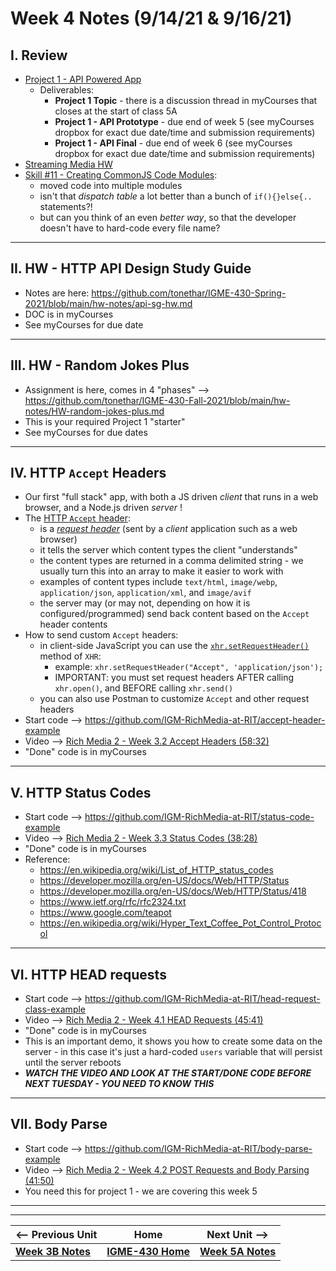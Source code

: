 # Week 4 Notes (9/14/21 & 9/16/21)

## I. Review

- [Project 1 - API Powered App](../projects/project-1.md)
  - Deliverables:
    - **Project 1 Topic** - there is a discussion thread in myCourses that closes at the start of class 5A
    - **Project 1 - API Prototype** - due end of week 5 (see myCourses dropbox for exact due date/time and submission requirements)
    - **Project 1 - API Final** - due end of week 6 (see myCourses dropbox for exact due date/time and submission requirements)
- [Streaming Media HW](../hw-notes/streaming-media-HW.md)
- [Skill #11 - Creating CommonJS Code Modules](../core-skills/11-creating-commonjs-code-modules.md):
  - moved code into multiple modules
  - isn't that *dispatch table* a lot better than a bunch of `if(){}else{..` statements?!
  - but can you think of an even *better way*, so that the developer doesn't have to hard-code every file name?

<hr>

## II. HW - HTTP API Design Study Guide
- Notes are here: https://github.com/tonethar/IGME-430-Spring-2021/blob/main/hw-notes/api-sg-hw.md
- DOC is in myCourses
- See myCourses for due date

<hr>

## III. HW - Random Jokes Plus
- Assignment is here, comes in 4 "phases" --> https://github.com/tonethar/IGME-430-Fall-2021/blob/main/hw-notes/HW-random-jokes-plus.md
- This is your required Project 1 "starter"
- See myCourses for due dates

<hr>

## IV. HTTP `Accept` Headers
- Our first "full stack" app, with both a JS driven *client* that runs in a web browser, and a Node.js driven *server* !
- The [HTTP `Accept` header](https://developer.mozilla.org/en-US/docs/Web/HTTP/Headers/Accept):
  - is a [*request header*](https://developer.mozilla.org/en-US/docs/Glossary/Request_header) (sent by a *client* application such as a web browser)
  - it tells the server which content types the client "understands"
  - the content types are returned in a comma delimited string - we usually turn this into an array to make it easier to work with
  - examples of content types include `text/html`, `image/webp`, `application/json`, `application/xml`, and `image/avif`
  - the server may (or may not, depending on how it is configured/programmed) send back content based on the `Accept` header contents
- How to send custom `Accept` headers:
  - in client-side JavaScript you can use the [`xhr.setRequestHeader()`](https://developer.mozilla.org/en-US/docs/Web/API/XMLHttpRequest/setRequestHeader) method of `XHR`:
    - example: `xhr.setRequestHeader("Accept", 'application/json');`
    - IMPORTANT: you must set request headers AFTER calling `xhr.open()`, and BEFORE calling `xhr.send()`
  - you can also use Postman to customize `Accept` and other request headers
- Start code --> https://github.com/IGM-RichMedia-at-RIT/accept-header-example
- Video --> [Rich Media 2 - Week 3.2 Accept Headers (58:32)](https://www.youtube.com/watch?v=ElramkPkvaA&feature=emb_logo)
- "Done" code is in myCourses

<hr>

## V. HTTP Status Codes
- Start code --> https://github.com/IGM-RichMedia-at-RIT/status-code-example
- Video --> [Rich Media 2 - Week 3.3 Status Codes (38:28)](https://www.youtube.com/watch?v=vHSb7GjmMxA&feature=emb_logo)
- "Done" code is in myCourses
- Reference:
  - https://en.wikipedia.org/wiki/List_of_HTTP_status_codes
  - https://developer.mozilla.org/en-US/docs/Web/HTTP/Status
  - https://developer.mozilla.org/en-US/docs/Web/HTTP/Status/418
  - https://www.ietf.org/rfc/rfc2324.txt
  - https://www.google.com/teapot
  - https://en.wikipedia.org/wiki/Hyper_Text_Coffee_Pot_Control_Protocol

<hr>

## VI. HTTP HEAD requests
- Start code --> https://github.com/IGM-RichMedia-at-RIT/head-request-class-example
- Video --> [Rich Media 2 - Week 4.1 HEAD Requests (45:41)](https://www.youtube.com/watch?v=DPkIjyjVHTs&feature=emb_logo)
- "Done" code is in myCourses
- This is an important demo, it shows you how to create some data on the server - in this case it's just a hard-coded `users` variable that will persist until the server reboots
- ***WATCH THE VIDEO AND LOOK AT THE START/DONE CODE BEFORE NEXT TUESDAY - YOU NEED TO KNOW THIS***

<hr>

## VII. Body Parse 
- Start code --> https://github.com/IGM-RichMedia-at-RIT/body-parse-example
- Video --> [Rich Media 2 - Week 4.2 POST Requests and Body Parsing (41:50)](https://www.youtube.com/watch?v=QY5sBCg6Ksg&feature=emb_logo)
- You need this for project 1 - we are covering this week 5



<hr><hr>

| <-- Previous Unit | Home | Next Unit -->
| --- | --- | --- 
| [**Week 3B Notes**](3B.md)   |  [**IGME-430 Home**](../README.md) | [**Week 5A Notes**](5A.md)
